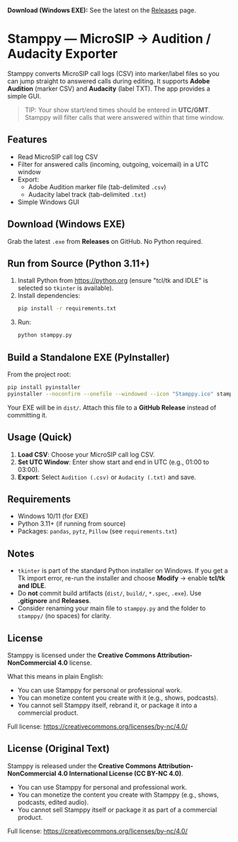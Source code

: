 **Download (Windows EXE):** See the latest on the [Releases](../../releases) page.


# Stamppy — MicroSIP → Audition / Audacity Exporter

Stamppy converts MicroSIP call logs (CSV) into marker/label files so you can
jump straight to answered calls during editing. It supports **Adobe Audition**
(marker CSV) and **Audacity** (label TXT). The app provides a simple GUI.

> TIP: Your show start/end times should be entered in **UTC/GMT**. Stamppy will
filter calls that were answered within that time window.

## Features
- Read MicroSIP call log CSV
- Filter for answered calls (incoming, outgoing, voicemail) in a UTC window
- Export:
  - Adobe Audition marker file (tab-delimited `.csv`)
  - Audacity label track (tab-delimited `.txt`)
- Simple Windows GUI

## Download (Windows EXE)
Grab the latest `.exe` from **Releases** on GitHub. No Python required.

## Run from Source (Python 3.11+)
1. Install Python from https://python.org (ensure "tcl/tk and IDLE" is selected so `tkinter` is available).
2. Install dependencies:
   ```bash
   pip install -r requirements.txt
   ```
3. Run:
   ```bash
   python stamppy.py
   ```

## Build a Standalone EXE (PyInstaller)
From the project root:
```bash
pip install pyinstaller
pyinstaller --noconfirm --onefile --windowed --icon "Stamppy.ico" stamppy.py
```
Your EXE will be in `dist/`. Attach this file to a **GitHub Release** instead of committing it.

## Usage (Quick)
1. **Load CSV**: Choose your MicroSIP call log CSV.
2. **Set UTC Window**: Enter show start and end in UTC (e.g., 01:00 to 03:00).
3. **Export**: Select `Audition (.csv)` or `Audacity (.txt)` and save.

## Requirements
- Windows 10/11 (for EXE)
- Python 3.11+ (if running from source)
- Packages: `pandas`, `pytz`, `Pillow` (see `requirements.txt`)

## Notes
- `tkinter` is part of the standard Python installer on Windows. If you get a Tk import error, re-run the installer and choose **Modify** → enable **tcl/tk and IDLE**.
- Do **not** commit build artifacts (`dist/`, `build/`, `*.spec`, `.exe`). Use **.gitignore** and **Releases**.
- Consider renaming your main file to `stamppy.py` and the folder to `stamppy/` (no spaces) for clarity.

## License

Stamppy is licensed under the **Creative Commons Attribution-NonCommercial 4.0** license.

What this means in plain English:
- You can use Stamppy for personal or professional work.
- You can monetize content you create with it (e.g., shows, podcasts).
- You cannot sell Stamppy itself, rebrand it, or package it into a commercial product.

Full license: https://creativecommons.org/licenses/by-nc/4.0/

## License (Original Text)

Stamppy is released under the **Creative Commons Attribution-NonCommercial 4.0 International License (CC BY-NC 4.0)**.

- You can use Stamppy for personal and professional work.
- You can monetize the content you create with Stamppy (e.g., shows, podcasts, edited audio).
- You cannot sell Stamppy itself or package it as part of a commercial product.

Full license: https://creativecommons.org/licenses/by-nc/4.0/
